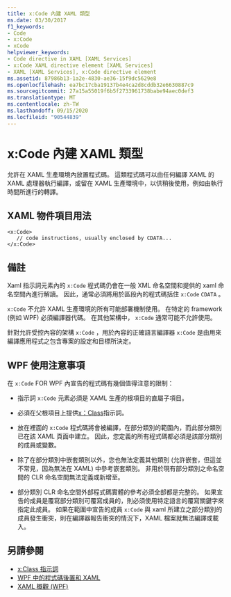 ```yaml
---
title: x:Code 內建 XAML 類型
ms.date: 03/30/2017
f1_keywords:
- Code
- x:Code
- xCode
helpviewer_keywords:
- Code directive in XAML [XAML Services]
- x:Code XAML directive element [XAML Services]
- XAML [XAML Services], x:Code directive element
ms.assetid: 87986b13-1a2e-4830-ae36-15f9dc5629e8
ms.openlocfilehash: ea7bc17cba19137b4e4ca2d8cddb32e6630887c9
ms.sourcegitcommit: 27a15a55019f6b5f2733961738babe94aec0def3
ms.translationtype: MT
ms.contentlocale: zh-TW
ms.lasthandoff: 09/15/2020
ms.locfileid: "90544839"
---
```

# <a name="xcode-intrinsic-xaml-type"></a>x:Code 內建 XAML 類型
允許在 XAML 生產環境內放置程式碼。 這類程式碼可以由任何編譯 XAML 的 XAML 處理器執行編譯，或留在 XAML 生產環境中，以供稍後使用，例如由執行時間所進行的轉譯。

## <a name="xaml-object-element-usage"></a>XAML 物件項目用法

```xaml
<x:Code>
   // code instructions, usually enclosed by CDATA...
</x:Code>
```

## <a name="remarks"></a>備註

Xaml 指示詞元素內的 `x:Code` 程式碼仍會在一般 XML 命名空間和提供的 xaml 命名空間內進行解讀。 因此，通常必須將用於區段內的程式碼括住 `x:Code` `CDATA` 。

`x:Code` 不允許 XAML 生產環境的所有可能部署機制使用。 在特定的 framework (例如 WPF) 必須編譯器代碼。 在其他架構中， `x:Code` 通常可能不允許使用。

針對允許受控內容的架構 `x:Code` ，用於內容的正確語言編譯器 `x:Code` 是由用來編譯應用程式之包含專案的設定和目標所決定。

## <a name="wpf-usage-notes"></a>WPF 使用注意事項

在 `x:Code` FOR WPF 內宣告的程式碼有幾個值得注意的限制：

- 指示詞 `x:Code` 元素必須是 XAML 生產的根項目的直屬子項目。

- 必須在父根項目上提供[x：Class](xclass-directive.md)指示詞。

- 放在裡面的 `x:Code` 程式碼將會被編譯，在部分類別的範圍內，而此部分類別已在該 XAML 頁面中建立。 因此，您定義的所有程式碼都必須是該部分類別的成員或變數。

- 除了在部分類別中嵌套類別以外，您也無法定義其他類別 (允許嵌套，但這並不常見，因為無法在 XAML) 中參考嵌套類別。 非用於現有部分類別之命名空間的 CLR 命名空間無法定義或新增至。

- 部分類別 CLR 命名空間外部程式碼實體的參考必須全部都是完整的。 如果宣告的成員是覆寫部分類別可覆寫成員的，則必須使用特定語言的覆寫關鍵字來指定此成員。 如果在範圍中宣告的成員 `x:Code` 與 xaml 所建立之部分類別的成員發生衝突，則在編譯器報告衝突的情況下，XAML 檔案就無法編譯或載入。

## <a name="see-also"></a>另請參閱

- [x:Class 指示詞](xclass-directive.md)
- [WPF 中的程式碼後置和 XAML](/dotnet/desktop/wpf/advanced/code-behind-and-xaml-in-wpf)
- [XAML 概觀 (WPF)](../fundamentals/xaml.md)
